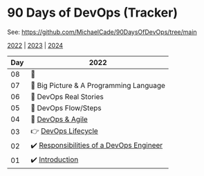 # 90 Days of DevOps (Tracker)

See: https://github.com/MichaelCade/90DaysOfDevOps/tree/main

[2022](https://github.com/MichaelCade/90DaysOfDevOps/blob/main/2022.md) | 
[2023](https://github.com/MichaelCade/90DaysOfDevOps/blob/main/2023.md) | 
[2024](https://github.com/MichaelCade/90DaysOfDevOps/blob/main/2024.md)

| Day | 2022 |
| ----- | ----- |
| 08 | :small_orange_diamond: |
| 07 | :small_orange_diamond: Big Picture & A Programming Language |
| 06 | :small_orange_diamond: DevOps Real Stories |
| 05 | :small_orange_diamond: DevOps Flow/Steps |
| 04 | :small_orange_diamond: [DevOps & Agile](https://github.com/MichaelCade/90DaysOfDevOps/blob/main/2022/Days/day04.md) |
| 03 | :point_right: [DevOps Lifecycle](https://github.com/MichaelCade/90DaysOfDevOps/blob/main/2022/Days/day03.md) |
| 02 | :heavy_check_mark: [Responsibilities of a DevOps Engineer](https://github.com/MichaelCade/90DaysOfDevOps/blob/main/2022/Days/day02.md) |
| 01 | :heavy_check_mark: [Introduction](https://github.com/MichaelCade/90DaysOfDevOps/blob/main/2022/Days/day01.md) |

